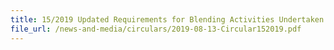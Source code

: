 ```yaml
---
title: 15/2019 Updated Requirements for Blending Activities Undertaken by Refineries and Licensed Warehouses for Petroleum
file_url: /news-and-media/circulars/2019-08-13-Circular152019.pdf
---
```

